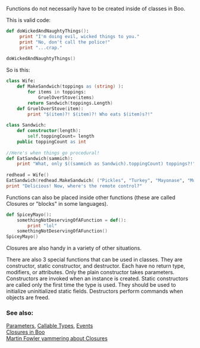 Functions do not necessarily have to be created inside of classes in Boo.

This is valid code:

```boo
def doWickedAndNaughtyThings():
     print "I'm doing evil, wicked things to you."
     print "No, don't call the police!"
     print "...crap."
 
doWickedAndNaughtyThings()
```

So is this:

```boo
class Wife:
    def MakeSandwich(toppings as (string) ):
        for items in toppings:
            GruelOverStove(items)
        return Sandwich(toppings.Length)
    def GruelOverStove(item):
        print "$(item)?! $(item)?! Who eats $(item)s?!"
 
class Sandwich:
    def constructor(length):
        self.toppingCount= length
    public toppingCount as int
 
//Here's when things go procedural!
def EatSandwich(sammich):
    print "What, only $((sammich as Sandwich).toppingCount) toppings?!"
 
redhead = Wife()
EatSandwich(redhead.MakeSandwich( ("Pickles", "Turkey", "Mayonase", "Mustard", "Lettuce")  ) )
print "Delicious! Now, where's the remote control?"
```

Functions can also be placed inside other functions (these are called Closures or "blocks" in some languages).

```boo
def SpiceyMayo():
    somethingNotDeservingOfAFunction = def():
        print "lol"
    somethingNotDeservingOfAFunction()
SpiceyMayo()
```

Closures are also handy in a variety of other situations.

There are also 3 special functions that can be used in classes. They are constructor, static constructor, and destructor. Each have no return type, modifiers, or attributes. Only the plain constructor takes parameters. Constructors are invoked when an instance is created. Static constructors are called only the first time the type is used. They should be used to initialize uninitialized static fields. Destructors perform commands when objects are freed.

### See also:

[Parameters](https://github.com/bamboo/boo/wiki/Parameters), [Callable Types](https://github.com/bamboo/boo/wiki/Callable-Types), [Events](https://github.com/bamboo/boo/wiki/Events)  
[Closures in Boo](https://github.com/bamboo/boo/wiki/Closures)  
[Martin Fowler yammering about Closures](http://www.martinfowler.com/bliki/Closure.html)
